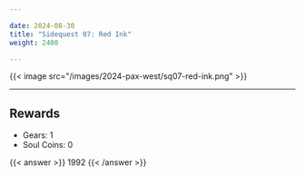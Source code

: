 ```yaml
---

date: 2024-08-30
title: "Sidequest 07: Red Ink"
weight: 2400

---
```


{{< image src="/images/2024-pax-west/sq07-red-ink.png" >}}

---

## Rewards

- Gears: 1
- Soul Coins: 0

{{< answer >}} 1992 {{< /answer >}}

